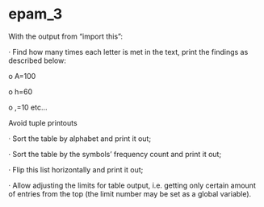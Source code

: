 # epam_3
With the output from “import this”:

·        Find how many times each letter is met in the text, print the findings as described below:

o   A=100

o   h=60

o   ,=10 etc…

Avoid tuple printouts

·        Sort the table by alphabet and print it out;

·        Sort the table by the symbols’ frequency count and print it out;

·        Flip this list horizontally and print it out;

·        Allow adjusting the limits for table output, i.e. getting only certain amount of entries from the top (the limit number may be set as a global variable).

 
